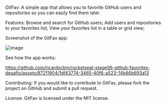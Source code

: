 GitFav: A simple app that allows you to favorite GitHub users and repositories so you can easily find them later.

Features:
  Browse and search for GitHub users;
  Add users and repositories to your favorites list;
  View your favorites list in a table or grid view;

Screenshot of the GitFav app:

![image](https://github.com/ricardocbm/rocketseat-stage06-github-favorites-desafio/assets/87211904/6729b5e0-f106-4f06-85fe-c176aa9b89b2)

See how the app works: 

https://github.com/ricardocbm/rocketseat-stage06-github-favorites-desafio/assets/87211904/1df43774-3465-40f6-a523-14b86b693a13


Contributing:
If you would like to contribute to GitFav, please fork the project on GitHub and submit a pull request.

License:
GitFav is licensed under the MIT license.
